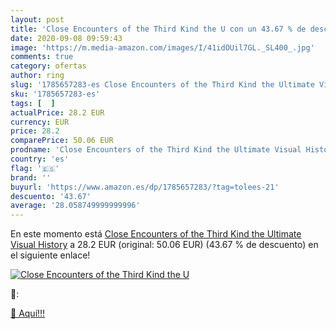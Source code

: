 ```yaml
---
layout: post
title: 'Close Encounters of the Third Kind the U con un 43.67 % de descuento'
date: 2020-09-08 09:59:43
image: 'https://m.media-amazon.com/images/I/41idOUil7GL._SL400_.jpg'
comments: true
category: ofertas
author: ring
slug: '1785657283-es Close Encounters of the Third Kind the Ultimate Visual...'
sku: '1785657283-es'
tags: [  ]
actualPrice: 28.2 EUR
currency: EUR
price: 28.2
comparePrice: 50.06 EUR
prodname: 'Close Encounters of the Third Kind the Ultimate Visual History'
country: 'es'
flag: '🇪🇸'
brand: ''
buyurl: 'https://www.amazon.es/dp/1785657283/?tag=tolees-21'
descuento: '43.67'
average: '28.058749999999996'
---
```


En este momento está [Close Encounters of the Third Kind the Ultimate Visual History](https://www.amazon.es/dp/1785657283/?tag=tolees-21) a 28.2 EUR (original: 50.06 EUR) (43.67 %  de descuento) en el siguiente enlace!

[![Close Encounters of the Third Kind the U](https://m.media-amazon.com/images/I/41idOUil7GL._SL400_.jpg)](https://www.amazon.es/dp/1785657283/?tag=tolees-21)

🔎:


[🛒 Aquí!!!](https://www.amazon.es/dp/1785657283/?tag=tolees-21)
